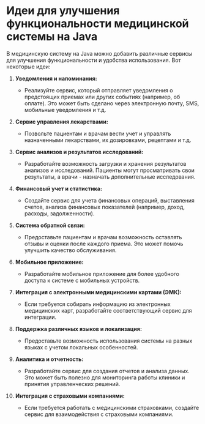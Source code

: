 # Идеи для улучшения функциональности медицинской системы на Java

В медицинскую систему на Java можно добавить различные сервисы для улучшения функциональности и удобства использования. Вот некоторые идеи:

1. **Уведомления и напоминания:**
    - Реализуйте сервис, который отправляет уведомления о предстоящих приемах или других событиях (например, об оплате). Это может быть сделано через электронную почту, SMS, мобильные уведомления и т.д.

2. **Сервис управления лекарствами:**
    - Позвольте пациентам и врачам вести учет и управлять назначенными лекарствами, их дозировками, рецептами и т.д.

3. **Сервис анализов и результатов исследований:**
    - Разработайте возможность загрузки и хранения результатов анализов и исследований. Пациенты могут просматривать свои результаты, а врачи - назначать дополнительные исследования.

4. **Финансовый учет и статистика:**
    - Создайте сервис для учета финансовых операций, выставления счетов, анализа финансовых показателей (например, доход, расходы, задолженности).

5. **Система обратной связи:**
    - Предоставьте пациентам и врачам возможность оставлять отзывы и оценки после каждого приема. Это может помочь улучшить качество обслуживания.

6. **Мобильное приложение:**
    - Разработайте мобильное приложение для более удобного доступа к системе с мобильных устройств.

7. **Интеграция с электронными медицинскими картами (ЭМК):**
    - Если требуется собирать информацию из электронных медицинских карт, разработайте соответствующий сервис для интеграции.

8. **Поддержка различных языков и локализация:**
    - Предоставьте возможность использования системы на разных языках с учетом локальных особенностей.

9. **Аналитика и отчетность:**
    - Разработайте сервис для создания отчетов и анализа данных. Это может быть полезно для мониторинга работы клиники и принятия управленческих решений.

10. **Интеграция с страховыми компаниями:**
    - Если требуется работать с медицинскими страховками, создайте сервис для взаимодействия с страховыми компаниями.
